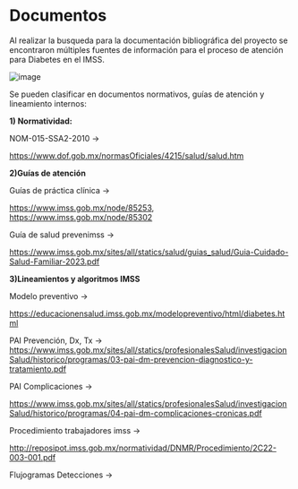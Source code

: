 # Documentos

Al realizar la busqueda para la documentación bibliográfica del proyecto se encontraron múltiples fuentes de información para el proceso de atención para Diabetes en el IMSS. 

![image](https://github.com/epijorgeperez/CIIMSS-Diabetes/assets/69016243/bdc779fc-7c2f-41f4-a7d5-6c51eadee2e9)



Se pueden clasificar en documentos normativos, guías de atención y lineamiento internos:

**1) Normatividad:** 

NOM-015-SSA2-2010 →

https://www.dof.gob.mx/normasOficiales/4215/salud/salud.htm

**2)Guías de atención**

Guías de práctica clínica →

 https://www.imss.gob.mx/node/85253,  https://www.imss.gob.mx/node/85302

Guía de salud prevenimss →

https://www.imss.gob.mx/sites/all/statics/salud/guias_salud/Guia-Cuidado-Salud-Familiar-2023.pdf

**3)Lineamientos y algoritmos IMSS**

Modelo preventivo →

 https://educacionensalud.imss.gob.mx/modelopreventivo/html/diabetes.html

PAI Prevención, Dx, Tx → https://www.imss.gob.mx/sites/all/statics/profesionalesSalud/investigacionSalud/historico/programas/03-pai-dm-prevencion-diagnostico-y-tratamiento.pdf

PAI Complicaciones → 

https://www.imss.gob.mx/sites/all/statics/profesionalesSalud/investigacionSalud/historico/programas/04-pai-dm-complicaciones-cronicas.pdf

Procedimiento trabajadores imss →

http://reposipot.imss.gob.mx/normatividad/DNMR/Procedimiento/2C22-003-001.pdf

Flujogramas Detecciones →


